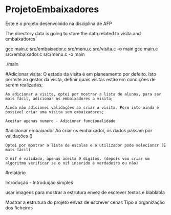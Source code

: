 # ProjetoEmbaixadores
Este é o projeto desenvolvido na disciplina de AFP

The directory data is going to store the data related to visita and embaixadores


gcc main.c src/embaixador.c src/menu.c src/visita.c -o main
gcc main.c src/embaixador.c src/menu.c -o main

./main



#Adicionar visita:
    O estado da visita é em planeamento por defeito. Isto permite ao gestor da visita, definir quais visitas estão em condições de serem realizadas;

    Ao adicionar a visita, optei por mostrar a lista de alunos, para ser mais fácil, adicionar os embaixadores a visita;

    Ainda não adicionei validações ao criar a visita. Porm isto ainda é possivel criar uma visita sem embaixadores;

    Aceitar apenas numero - Adicionar funcionalidade

#adicionar embaixador
    Ao criar os embaixador, os dados passam por validações ()

    Optei por mostrar a lista de escolas e o utilizador pode selecionar (É mais fácil)
    
    O nif é validado, apenas aceita 9 digitos. (depois vou criar um algoritmo verificar se o nif inserido é verdadeiro ou não)

    

#relatório

Introdução
    - Introdução simples


usar imagens para mostrar a estrutura envez de escrever textos e blablabla


Mostrar a estrutura do projeto envez de escrever cenas
    Tipo a organização dos ficheiros